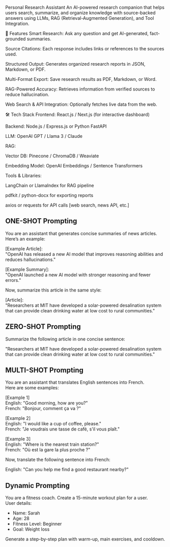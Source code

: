 Personal Research Assistant
An AI-powered research companion that helps users search, summarize, and organize knowledge with source-backed answers using LLMs, RAG (Retrieval-Augmented Generation), and Tool Integration.

🚀 Features
Smart Research: Ask any question and get AI-generated, fact-grounded summaries.

Source Citations: Each response includes links or references to the sources used.

Structured Output: Generates organized research reports in JSON, Markdown, or PDF.

Multi-Format Export: Save research results as PDF, Markdown, or Word.

RAG-Powered Accuracy: Retrieves information from verified sources to reduce hallucination.

Web Search & API Integration: Optionally fetches live data from the web.

🛠️ Tech Stack
Frontend: React.js / Next.js (for interactive dashboard)

Backend: Node.js / Express.js or Python FastAPI

LLM: OpenAI GPT / Llama 3 / Claude

RAG:

Vector DB: Pinecone / ChromaDB / Weaviate

Embedding Model: OpenAI Embeddings / Sentence Transformers

Tools & Libraries:

LangChain or LlamaIndex for RAG pipeline

pdfkit / python-docx for exporting reports

axios or requests for API calls [web search, news API, etc.]



## ONE-SHOT Prompting
<!-- One-shot prompting is a technique in prompt engineering where you show the AI one example of the task you want it to perform. Unlike zero-shot prompting, where you just ask without examples, one-shot provides a single sample so the AI better understands the format and style you expect." -->

You are an assistant that generates concise summaries of news articles.  
Here’s an example:  

[Example Article]:  
"OpenAI has released a new AI model that improves reasoning abilities and reduces hallucinations."  

[Example Summary]:  
"OpenAI launched a new AI model with stronger reasoning and fewer errors."  

Now, summarize this article in the same style:  

[Article]:  
"Researchers at MIT have developed a solar-powered desalination system that can provide clean drinking water at low cost to rural communities."  

<!-- "In this example, I gave the model one example article and its summary. That’s the one shot. Then I asked it to summarize a new article in the same way. By doing this, I guided the model’s output style and reduced the chances of vague or inconsistent responses. This makes one-shot prompting super useful when you want AI to follow a specific pattern without writing long instructions." -->



## ZERO-SHOT Prompting
<!-- "Zero-shot prompting is when you ask an AI to perform a task without giving it any examples. You rely only on clear instructions in your prompt. Unlike one-shot or few-shot prompting, the model doesn’t see any sample output — it has to figure out the task directly from your instructions." -->

Summarize the following article in one concise sentence:  

"Researchers at MIT have developed a solar-powered desalination system that can provide clean drinking water at low cost to rural communities."

<!-- "In this case, I didn’t provide the AI with any sample summaries. I just gave a clear instruction — ‘Summarize in one concise sentence.’ That’s why it’s called zero-shot prompting. The model uses its general knowledge to complete the task without needing examples." -->

## MULTI-SHOT Prompting

You are an assistant that translates English sentences into French.  
Here are some examples:  

[Example 1]  
English: "Good morning, how are you?"  
French: "Bonjour, comment ça va ?"  

[Example 2]  
English: "I would like a cup of coffee, please."  
French: "Je voudrais une tasse de café, s'il vous plaît."  

[Example 3]  
English: "Where is the nearest train station?"  
French: "Où est la gare la plus proche ?"  

Now, translate the following sentence into French:  

English: "Can you help me find a good restaurant nearby?"  


## Dynamic Prompting

You are a fitness coach. Create a 15-minute workout plan for a user.  
User details:  
- Name: Sarah  
- Age: 28  
- Fitness Level: Beginner  
- Goal: Weight loss  

Generate a step-by-step plan with warm-up, main exercises, and cooldown.  

